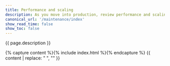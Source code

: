 ```yaml
---
title: Performance and scaling
description: As you move into production, review performance and scaling methods.
canonical_url: '/maintenance/index'
show_read_time: false
show_toc: false
---
```


{{ page.description }}

{% capture content %}{% include index.html %}{% endcapture %}
{{ content | replace: "    ", "" }}
